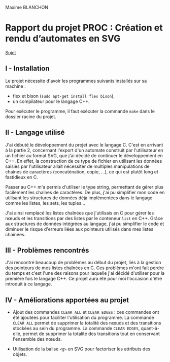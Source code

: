 Maxime BLANCHON

# Rapport du projet PROC : Création et rendu d’automates en SVG

[Sujet](http://web4.ensiie.fr/~christophe.mouilleron/teaching/PROC/projet-suj.pdf)

## I - Installation

Le projet nécessite d'avoir les programmes suivants installés sur sa machine :

- flex et bison (`sudo apt-get install flex bison`),
- un compilateur pour le langage C++.

Pour exécuter le programme, il faut exécuter la commande `make` dans le dossier racine du projet.

## II - Langage utilisé

J'ai débuté le développement du projet avec le langage C. C'est en arrivant à la partie 2, concernant l'export d'un
automate construit par l'utilisateur en un fichier au format SVG, que j'ai décidé de continuer le développement en C++.
En effet, la construction de ce type de fichier en utilisant les données saisies par l'utilisateur allait nécessiter de
multiples manipulations de chaînes de caractères (concaténation, copie, ...), ce qui est plutôt long et fastidieux en C.

Passer au C++ m'a permis d'utiliser le type string, permettant de gérer plus facilement les chaînes de caractères. De
plus, j'ai pu simplifier mon code en utilisant les structures de données déjà implémentées dans le langage comme les
listes, les sets, les tuples...

J'ai ainsi remplacé les listes chaînées que j'utilisais en C pour gérer les nœuds et les transitions par des listes par
le conteneur `list` en C++. Grâce aux structures de données intégrées au langage, j'ai pu simplifier le code et diminuer
le risque d'erreurs liées aux pointeurs utilisés dans mes listes chaînées.

## III - Problèmes rencontrés

J'ai rencontré beaucoup de problèmes au début du projet, liés à la gestion des pointeurs de mes listes chaînées en C.
Ces problèmes m'ont fait perdre du temps et c'est l'une des raisons pour laquelle j'ai décidé d'utiliser pour la
première fois le langage C++. Ce projet aura été pour moi l'occasion d'être introduit à ce langage.

## IV - Améliorations apportées au projet

- Ajout des commandes `CLEAR ALL` et `CLEAR EDGES` : ces commandes ont été ajoutées pour faciliter l'utilisation du
  programme. La commande `CLEAR ALL` permet de supprimer la totalité des nœuds et des transitions stockées au sein du
  programme. La commande `CLEAR EDGES`, quant-à-elle, permet de supprimer la totalité des transitions tout en conservant
  l'ensemble des nœuds.


- Utilisation de la balise `<g>` en SVG pour factoriser les attributs des objets.


